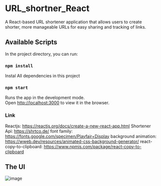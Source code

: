 # URL_shortner_React
 A React-based URL shortener application that allows users to create shorter, more manageable URLs for easy sharing and tracking of links.


## Available Scripts

In the project directory, you can run:

### `npm install`

Instal All dependencies in this project

### `npm start`

Runs the app in the development mode.<br />
Open [http://localhost:3000](http://localhost:3000) to view it in the browser.

### Link

Reactjs: https://reactjs.org/docs/create-a-new-react-app.html
Shortener Api: https://shrtco.de/
font family: https://fonts.google.com/specimen/Playfair+Display
background animation: https://wweb.dev/resources/animated-css-background-generator/
react-copy-to-clipboard: https://www.npmjs.com/package/react-copy-to-clipboard

##  **The UI**

![image](https://github.com/ManojPnarasimha/URL_shortner_React/assets/144297832/371ca42c-2dc9-4782-8f52-f83b3185cdc7)

